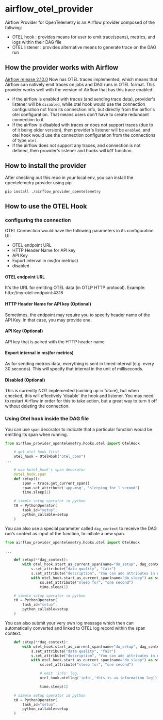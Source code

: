 # airflow_otel_provider
Airflow Provider for OpenTelemetry is an Airflow provider composed of the follwing:
- OTEL hook : provides means for user to emit trace(spans), metrics, and logs within their DAG file
- OTEL listener : provides alternative means to generate trace on the DAG run

## How the provider works with Airflow
[Airflow release 2.10.0](https://airflow.apache.org/docs/apache-airflow/2.10.0/release_notes.html#opentelemetry-traces-for-apache-airflow-37948) Now has OTEL traces implemented, which means that Airflow can natively emit traces on jobs and DAG runs in OTEL format. This provider works well with the version of Airflow that has this trace enabled.

- If the airflow is enabled with traces (and sending trace data), provider's listener will be `disabled`, while otel hook would use the connection configuration not from its connection info, but directly from the airflor's otel configuration. That means users don't have to create redundant connection to it.
- If the airflow is disabled with traces or does not support traces (due to of it being older version), then provider's listener will be `enabled`, and otel hook would use the connection configuration from the connections of type `otel`.
- If the airflow does not support any traces, and connection is not defined, then provider's listener and hooks will `NOT` function.

## How to install the provider
After checking out this repo in your local env, you can install the opentelemetry provider using pip.
```
pip install ./airflow_provider_opentelemetry
```

## How to use the OTEL Hook

### configuring the connection

OTEL Connection would have the following parameters in its configuration UI:

- OTEL endpoint URL
- HTTP Header Name for API key
- API Key
- Export interval in ms(for metrics)
- disabled

#### OTEL endpoint URL
It's the URL for emitting OTEL data (in OTLP HTTP protocol). Example: http://my-otel-endpoint:4318

#### HTTP Header Name for API key (Optional)
Sometimes, the endpoint may require you to specify header name of the API Key. In that case, you may provide one.

#### API Key (Optional)
API key that is paired with the HTTP header name

#### Export internal in ms(for metrics)
As for sending metrics data, everything is sent in timed interval (e.g. every 30 seconds). This will specify that internal
in the unit of milliseconds.

#### Disabled (Optional)
This is currently NOT implemented (coming up in future), but when checked, this will effectively 'disable' the hook and listener.
You may need to restart Airflow in order for this to take action, but a great way to turn it off without deleting the connection.

### Using Otel hook inside the DAG file

You can use `span` decorator to indicate that a particular function would be emitting its span when running.

```python
from airflow_provider_opentelemetry.hooks.otel import OtelHook

    # get otel hook first
    otel_hook = OtelHook("otel_conn")
...

    # use hotel_hook's span decorator
    @otel_hook.span
    def setup():
        span = trace.get_current_span()
        span.set_attribute('app.msg', 'sleeping for 1 second')
        time.sleep(1)

    # simple setup operator in python
    t0 = PythonOperator(
        task_id="setup",
        python_callable=setup
    )

```

You can also use a special parameter called `dag_context` to receive the DAG run's context as input of the function, to initiate a new span.

```python
from airflow_provider_opentelemetry.hooks.otel import OtelHook

...

    def setup(**dag_context):
        with otel_hook.start_as_current_span(name="do_setup", dag_context=dag_context) as s:
            s.set_attribute("data quality", "fair")
            s.set_attribute("description", "You can add attributes in otel hook to have business or data specific details on top of existing task instnace span.")
            with otel_hook.start_as_current_span(name="do_sleep") as ss:
                ss.set_attribute("sleep for", "one second")
                time.sleep(1)

    # simple setup operator in python
    t0 = PythonOperator(
        task_id="setup",
        python_callable=setup
    )
```

You can also submit your very own log message which then can automatically converted and linked to OTEL log record within the span context.

```python
    def setup(**dag_context):
        with otel_hook.start_as_current_span(name="do_setup", dag_context=dag_context) as s:
            s.set_attribute("data quality", "fair")
            s.set_attribute("description", "You can add attributes in otel hook to have business or data specific details on top of existing task instnace span.")
            with otel_hook.start_as_current_span(name="do_sleep") as ss:
                ss.set_attribute("sleep for", "one second")

                # emit 'info' log.
                otel_hook.otellog('info','this is an information log')

                time.sleep(1)

    # simple setup operator in python
    t0 = PythonOperator(
        task_id="setup",
        python_callable=setup
    )
```
